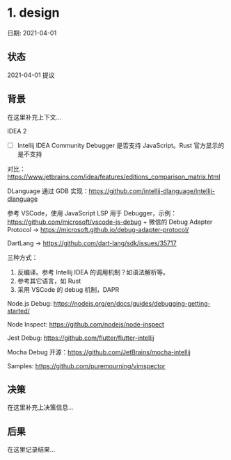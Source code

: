 # 1. design

日期: 2021-04-01

## 状态

2021-04-01 提议

## 背景

在这里补充上下文...

IDEA 2

- [ ] Intellij IDEA Community Debugger 是否支持 JavaScript。Rust 官方显示的是不支持

对比：https://www.jetbrains.com/idea/features/editions_comparison_matrix.html


DLanguage 通过 GDB 实现：https://github.com/intellij-dlanguage/intellij-dlanguage

参考 VSCode，使用 JavaScript LSP 用于 Debugger，示例：https://github.com/microsoft/vscode-js-debug  + 微信的 Debug Adapter Protocol -> https://microsoft.github.io/debug-adapter-protocol/

DartLang -> https://github.com/dart-lang/sdk/issues/35717


三种方式：

1. 反编译。参考 Intellij IDEA 的调用机制？如语法解析等。
2. 参考其它语言，如 Rust
3. 采用 VSCode 的 debug 机制，DAPR


Node.js Debug: https://nodejs.org/en/docs/guides/debugging-getting-started/

Node Inspect: https://github.com/nodejs/node-inspect

Jest Debug: https://github.com/flutter/flutter-intellij

Mocha Debug 开源：https://github.com/JetBrains/mocha-intellij

Samples: https://github.com/puremourning/vimspector



## 决策

在这里补充上决策信息...

## 后果

在这里记录结果...
